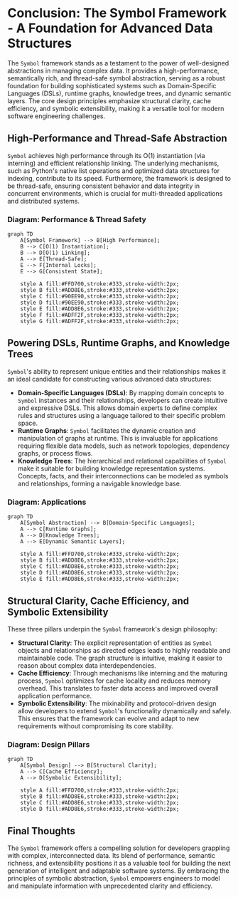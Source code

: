 # Conclusion: The Symbol Framework - A Foundation for Advanced Data Structures

The `Symbol` framework stands as a testament to the power of well-designed abstractions in managing complex data. It provides a high-performance, semantically rich, and thread-safe symbol abstraction, serving as a robust foundation for building sophisticated systems such as Domain-Specific Languages (DSLs), runtime graphs, knowledge trees, and dynamic semantic layers. The core design principles emphasize structural clarity, cache efficiency, and symbolic extensibility, making it a versatile tool for modern software engineering challenges.

## High-Performance and Thread-Safe Abstraction

`Symbol` achieves high performance through its O(1) instantiation (via interning) and efficient relationship linking. The underlying mechanisms, such as Python's native list operations and optimized data structures for indexing, contribute to its speed. Furthermore, the framework is designed to be thread-safe, ensuring consistent behavior and data integrity in concurrent environments, which is crucial for multi-threaded applications and distributed systems.

### Diagram: Performance & Thread Safety
```mermaid
graph TD
    A[Symbol Framework] --> B[High Performance];
    B --> C[O(1) Instantiation];
    B --> D[O(1) Linking];
    A --> E[Thread-Safe];
    E --> F[Internal Locks];
    E --> G[Consistent State];

    style A fill:#FFD700,stroke:#333,stroke-width:2px;
    style B fill:#ADD8E6,stroke:#333,stroke-width:2px;
    style C fill:#90EE90,stroke:#333,stroke-width:2px;
    style D fill:#90EE90,stroke:#333,stroke-width:2px;
    style E fill:#ADD8E6,stroke:#333,stroke-width:2px;
    style F fill:#ADFF2F,stroke:#333,stroke-width:2px;
    style G fill:#ADFF2F,stroke:#333,stroke-width:2px;
```

## Powering DSLs, Runtime Graphs, and Knowledge Trees

`Symbol`'s ability to represent unique entities and their relationships makes it an ideal candidate for constructing various advanced data structures:

-   **Domain-Specific Languages (DSLs)**: By mapping domain concepts to `Symbol` instances and their relationships, developers can create intuitive and expressive DSLs. This allows domain experts to define complex rules and structures using a language tailored to their specific problem space.
-   **Runtime Graphs**: `Symbol` facilitates the dynamic creation and manipulation of graphs at runtime. This is invaluable for applications requiring flexible data models, such as network topologies, dependency graphs, or process flows.
-   **Knowledge Trees**: The hierarchical and relational capabilities of `Symbol` make it suitable for building knowledge representation systems. Concepts, facts, and their interconnections can be modeled as symbols and relationships, forming a navigable knowledge base.

### Diagram: Applications
```mermaid
graph TD
    A[Symbol Abstraction] --> B[Domain-Specific Languages];
    A --> C[Runtime Graphs];
    A --> D[Knowledge Trees];
    A --> E[Dynamic Semantic Layers];

    style A fill:#FFD700,stroke:#333,stroke-width:2px;
    style B fill:#ADD8E6,stroke:#333,stroke-width:2px;
    style C fill:#ADD8E6,stroke:#333,stroke-width:2px;
    style D fill:#ADD8E6,stroke:#333,stroke-width:2px;
    style E fill:#ADD8E6,stroke:#333,stroke-width:2px;
```

## Structural Clarity, Cache Efficiency, and Symbolic Extensibility

These three pillars underpin the `Symbol` framework's design philosophy:

-   **Structural Clarity**: The explicit representation of entities as `Symbol` objects and relationships as directed edges leads to highly readable and maintainable code. The graph structure is intuitive, making it easier to reason about complex data interdependencies.
-   **Cache Efficiency**: Through mechanisms like interning and the maturing process, `Symbol` optimizes for cache locality and reduces memory overhead. This translates to faster data access and improved overall application performance.
-   **Symbolic Extensibility**: The mixinability and protocol-driven design allow developers to extend `Symbol`'s functionality dynamically and safely. This ensures that the framework can evolve and adapt to new requirements without compromising its core stability.

### Diagram: Design Pillars
```mermaid
graph TD
    A[Symbol Design] --> B[Structural Clarity];
    A --> C[Cache Efficiency];
    A --> D[Symbolic Extensibility];

    style A fill:#FFD700,stroke:#333,stroke-width:2px;
    style B fill:#ADD8E6,stroke:#333,stroke-width:2px;
    style C fill:#ADD8E6,stroke:#333,stroke-width:2px;
    style D fill:#ADD8E6,stroke:#333,stroke-width:2px;
```

## Final Thoughts

The `Symbol` framework offers a compelling solution for developers grappling with complex, interconnected data. Its blend of performance, semantic richness, and extensibility positions it as a valuable tool for building the next generation of intelligent and adaptable software systems. By embracing the principles of symbolic abstraction, `Symbol` empowers engineers to model and manipulate information with unprecedented clarity and efficiency.
